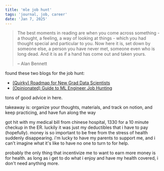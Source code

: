 ```yaml
---
title: 'mle job hunt'
tags: 'journal, job, career'
date: 'Jan 7, 2025'
---
```


> The best moments in reading are when you come across something - a thought, a feeling, a way of looking at things - which you had thought special and particular to you. Now here it is, set down by someone else, a person you have never met, someone even who is long dead. And it is as if a hand has come out and taken yours.
>
> – Alan Bennett

found these two blogs for the job hunt:

- [(Quirky) Roadmap for New Grad Data Scientists](https://www.yuan-meng.com/posts/newgrads/#tldr)
- [(Opinionated) Guide to ML Engineer Job Hunting](https://www.yuan-meng.com/posts/mle_interviews/)

tons of good advice in here.

takeaway is: organize your thoughts, materials, and track on notion, and keep practicing, and have fun along the way

got hit with my medical bill from chinese hospital, 1330 for a 10 minute checkup in the ER. luckily it was just my deductibles that i have to pay (hopefully). money is so important to be free from the stress of health suddenly disappearing. i'm lucky to have my parents to support me, and i can't imagine what it's like to have no one to turn to for help.

probably the only thing that incentivize me to want to earn more money is for health. as long as i get to do what i enjoy and have my health covered, i don't need anything more.
